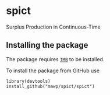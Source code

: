 spict
=====

Surplus Production in Continuous-Time

## Installing the package

The package requires [`TMB`](http://www.tmb-project.org) to be installed.

To install the package from GitHub use

```
library(devtools)
install_github("mawp/spict/spict")
```
